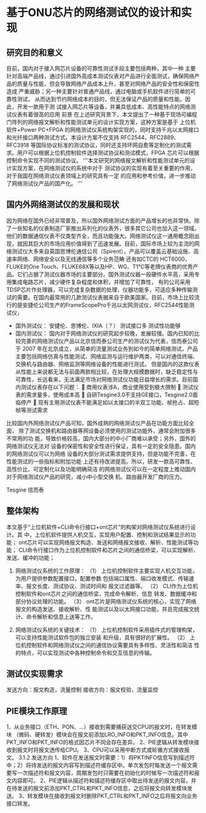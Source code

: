 # 基于ONU芯片的网络测试仪的设计和实现
## 研究目的和意义
目前，国内对于接入网芯片设备的可靠性测试手段主要包括两种，其中一种
主要针对高端产品线，通过引进国外高成本测试仪表对产品进行全面测试，确保网络产
品的质量与性能，但会导致网络产品成本上升，甚至对网络产品的安全性和保密性造成
严重威胁；另一种主要针对普通产品线，通过电脑或手机软件进行简单的可靠性测试，
从而达到节约网络成本的目的，但无法保证产品的质量和性能。因此，开发一款用于测
试接入网芯片等设备，并兼具低成本、高性能特点的网络测试仪表有着很高的应用
前景
在上述研究背景下，本文提出了一种基于现场可编程门阵列的网络报文解析和性能测试单元的设计实现方案，这种方案是基于
上位机软件+Power PC+FPGA 的网络测试仪系统构架实现的，同时支持千兆以太网接口和光纤接口两种测试方式。本设计方案不仅支持 RFC2544、RFC2889、RFC3918 等国际协议标准的测试协议，同时还支持环网自愈等定制化的测试需求。用户可以根据上位机控制软件选择测试协议和测试模式，FPGA 芯片可以根据控制命令实现不同的测试协议。
'''本文研究的网络报文解析和性能测试单元的设计实现方案，在网络测试仪的系统中对于
测试协议的实现有着至关重要的作用，对于我国在网络测试仪表领域上的研究具有一定
的应用和参考价值，进一步推动了网络测试仪产品的国产化。 '''

## 国内外网络测试仪的发展和现状
因为网络在国外已经非常普及，所以国外网络测试方面的产品增长的也非常快。除了一些知名的仪表制造厂家推出系列化的仪表外，很多其它公司也加入这一领域。他们的数据通信仪表不仅类型齐全，而且功能强大。网络测试仪这一通用概念刚出现，就因其巨大的市场应用价值得到了迅速发展。目前，国际市场上较为主流的网络测试仪大多来自英国思博伦通信公司（Spirent），产品可以覆盖云基础设施、高速率网络、网络安全以及无线通信等多个业务范畴
还有如CTC的 HCT6000，FLUKE的One Touch、FLUKE68X等以及HP、WG、T1℃等老牌仪表商的优秀产品。它们占据了测试仪器市场的主要部分。国外测试仪器一般硬件水平高，采用专用集成电路芯片，减少硬件复杂程度和体积，并增加了可靠性， 有的公司采用TDSP芯片作处理器，可以完成复杂数据的处理，仪器功能多，可适应多种传输测试的需要。在国内最常用的几款测试仪表据来自于欧美国家。目前，市场上比较流行的是安捷伦公司生产的FrameScopePro千兆以太网测试仪，RFC2544性能测试仪，

  - 国外测试仪：
  安捷伦、思博伦、IXIA（？）
  测试接口多 测试性功能够
  - 国内测试仪：
国内对于网络测试仪的研究起步较晚，发展较慢。国内已知的比较完善的网络测试仪产品以北京信而泰公司生产的测试仪为代表，信而泰公司于 2007 年在北京成立，从简单的流量测试业务到如今的简单网络测试，产品主要包括网络仿真与性能测试、网络监测与运行维护两类，可以对通信终端、交换机与路由器、网络监测等网络设备的性能进行测试。
但是国内的这款仪表从性能上来说都无法与前面两款相比较，在处理大规模数据时，缺乏稳定性与可靠性，长远看来，无法满足市场对网络测试仪功能日益增长的需求。目前国内测试仪表存在以下问题：
	商用仪表涉A，商业使用受到极大限制
	测试仪表的需求量多，使用成本高
	自研Tesgine3.0不支持GE接口，Tesgine2.0面临停产
	现有主用测试仪表不能满足如以太接口的半双工功能、帧抢占、超短帧等测试需求

比较国内外网络测试仪产品可知，国外成熟的网络测试仪产品在功能方面比较全面，
除了测试交换机和路由器等网设备必须使用的测试功能外，通常会附加很多不常用的功
能，导致价格较高，国内大部分的中小厂商难以承受；另外，国外的网络测试仪无法对
设备的保密性和安全性进行保证，具有一定的安全隐患。国内的网络测试仪可以为网络
设备的大部分测试需求提供支持，但是功能不完善，在性能测试的一些指标和附加功能
上还有待改进提高。所以，研发一款高可靠性、高性价比、可定制化以及功能明确简洁
的网络测试仪可以在一定程度上推动国内对于网络测试仪产品的研究，减小中小型交换
机、路由器开发厂商的压力。 

  Tesgine  信而泰
  
## 整体架构
本文基于“上位机软件+CLI命令行接口+ont芯片”的构架对网络测试仪系统进行设计。其
中，上位机软件提供人机交互，实现用户配置、控制和测试结果显示的功能；
ont芯片可以实现网络报文构造、发送和网络报文接收、解析、性能测试等功能；
CLI命令行接口作为上位机控制软件和芯片之间的通信桥梁，可以实现解析、发送、缓冲的功能；
1.  网络测试仪系统的工作原理：
（1） 上位机控制软件主要实现人机交互功能，为用户提供参数配置接口，配置参数
包括端口属性、端口收发模式、传输速率、报文长度、测试协议、测试时间和
报文过滤器等。 
（2） CLI作为上位机控制软件和ont芯片之间的通信桥梁，完成命令解析、信息
转发、数据缓冲和部分协议处理的功能。 
（3） ont芯片是网络测试仪系统的核心，实现了网络报文的构造发送、接收解析、性
能测试以及以太网接口功能，并且完成报文统计、命令解析和信息上送等工作。

2.  网络测试仪系统的关键技术：
（1） 上位机控制软件采用插件式的管理构架，可以支持性能测试软件包的独立安装
和升级，具有很好的扩展性。 
（2） 上位机控制软件和网络测试仪之间的通信协议需要具有多样性、灵活性和简洁
性的特点，可以实现测试中各种控制命令和交互信息的传输。 

## 测试仪实现需求
发送方向：报文构造，流量控制
接收方向：报文校验，流量监控
## PIE模块工作原理
1、从业务接口（ETH、PON、…）接收到需要捕获送交CPU的报文时，在转发模块 （微码、硬转发）模块会在报文前添加LRO_INFO和PKT_INFO信息。其中PKT_INFO和PKT_INFO的格式因芯片不同会存在差异。
2、PIE逻辑从转发模块接收到报文时将报文透传给CPU。
3、CPU可以采用中断方式或轮循方式接收报文。
3.1.2	发送方向
1、软件在发送报文时需要：1）将PKTINFO信息写到描述符中；2）将待发送的报文内容写到描述符缓存区中。单次发包时每发送一个报文需要写一次描述符和报文内容，周期发包时只需要在初始化的时候写一次描述符和报文内容即可。
2、PIE逻辑从描述符和描述符缓存区中取出待发送的报文内容，并在待发送的报文前添加PKT_CTRL和PKT_INFO信息，之后将报文向转发模块发送。
3、转发模块在接收到报文时删除PKT_CTRL和PKT_INFO之后将报文向业务接口转发。

